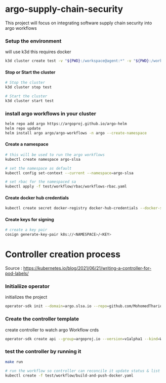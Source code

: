 # argo-supply-chain-security
This project will focus on integrating software supply chain security into argo workflows

### Setup the environment
will use k3d this requires docker 
``` sh
k3d cluster create test -v "${PWD}:/workspace@agent:*" -v "${PWD}:/workspace@server:*"
```
#### Stop or Start the cluster
``` sh
# Stop the cluster
k3d cluster stop test

# Start the cluster
k3d cluster start test
```
### install argo workflows in your cluster
``` sh
helm repo add argo https://argoproj.github.io/argo-helm
helm repo update
helm install argo argo/argo-workflows -n argo --create-namespace
```
#### Create a namespace
``` sh
# this will be used to run the argo workflows
kubectl create namespace argo-slsa

# set the namespace as default
kubectl config set-context --current --namespace=argo-slsa

# set rbac for the namespaced sa
kubectl apply -f test/workflow/rbac/workflows-rbac.yaml
```
#### Create docker hub credentials
``` sh
kubectl create secret docker-registry docker-hub-credentials --docker-server=https://index.docker.io/v1/ --docker-username=<username> --docker-password=<password> --docker-email=<email>
```
#### Create keys for signing
``` sh
# create a key pair
cosign generate-key-pair k8s://<NAMESPACE>/<KEY>
```

# Controller creation process
Source : https://kubernetes.io/blog/2021/06/21/writing-a-controller-for-pod-labels/

### Initialiize operator
initializes the project
``` sh
operator-sdk init --domain=argo.slsa.io --repo=github.com/MohomedThariq/argo-supply-chain-security
```

### Create the controller template
create controller to watch argo Workflow crds
``` sh
operator-sdk create api --group=argoproj.io --version=v1alpha1 --kind=Workflow --controller=true --resource=false
```

### test the controller by running it
``` sh
make run

# run the workflow so controller can reconcile it update status & list the pod names of the workflow
kubectl create -f test/workflow/build-and-push-docker.yaml
```